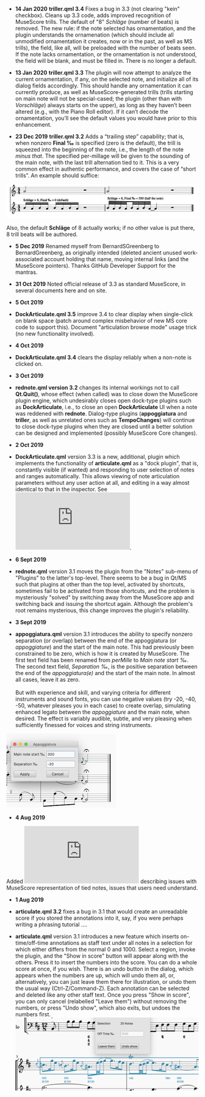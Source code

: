 
* **14 Jan 2020**
**triller.qml 3.4** Fixes a bug in 3.3 (not clearing "kein" checkbox).  Cleans up 3.3 code, adds improved recognition of MuseScore trills.  The default of "8" *Schläge* (number of beats) is removed.  The new rule: if the note selected has ornamentation, and the plugin understands the ornamenation (which should include all unmodified ornamentation it creates, now or in the past, as well as MS trills), the field, like all, will be preloaded with the number of beats seen.  If the note lacks ornamentation, or the ornamentation is not understood, the field will be blank, and must be filled in.  There is no longer a default.

* **13 Jan 2020**
**triller.qml 3.3** The plugin will now attempt to analyze the current ornamentation, if any, on the selected note, and initialize all of its dialog fields accordingly.  This should handle any ornamentation it can currently produce, as well as MuseScore-generated trills (trills starting on main note will not be special-cased; the plugin (other than with *Vorschläge*) always starts on the upper), as long as they haven’t been altered (e.g., with the Piano Roll editor). If it can’t decode the ornamentation, you’ll see the default values you would have prior to this enhancement.

* **23 Dec 2019**
**triller.qml 3.2** Adds a “trailing step” capability; that is, when nonzero **Final ‰** is specified (zero is the default), the trill is squeezed into the beginning of the note, i.e., the length of the note *minus that*.  The specified per-millage will be given to the sounding of the main note, with the last trill alternation tied to it.  This is a very common effect in authentic performance, and covers the case of “short trills”. An example should suffice:

![Trill final step example](TrillFinalStep.png)

Also, the default **Schläge** of 8 actually works; if no other value is put there, 8 trill beats will be authored.


* **5 Dec 2019**  Renamed myself from BernardSGreenberg to BernardGreenberg, as originally intended (deleted ancient unused work-associated account holding that name, moving internal links (and the MuseScore pointers). Thanks GitHub Developer Support for the mantras.

* **31 Oct 2019**  Noted official release of 3.3 as standard MuseScore, in several documents here and on site.

* **5 Oct 2019**
* **DockArticulate.qml 3.5** improve 3.4 to clear display when single-click on blank space (patch around complex misbehavior of new MS core code to support this).  Document "articulation browse mode" usage trick (no new functionality involved).

* **4 Oct 2019**
* **DockArticulate.qml 3.4** clears the display reliably when a non-note is clicked on.

* **3 Oct 2019**
* **rednote.qml version 3.2** changes its internal workings not to call **Qt.Quit()**, whose effect (when called) was to close down the MuseScore plugin engine, which undesirably closes open dock-type plugins such as **DockArticulate**, i.e., to close an open **DockArticulate** UI when a note was reddened with **rednote**.  Dialog-type plugins (**appoggiatura** and **triller**, as well as unrelated ones such as **TempoChanges**) will continue to close dock-type plugins when they are closed until a better solution can be designed and implemented (possibly MuseScore Core changes).

* **2 Oct 2019**
* **DockArticulate.qml** version 3.3 is a new, additional, plugin which implements the functionality of **articulate.qml** as a "dock plugin", that is, constantly visible (if wanted) and responding to user selection of notes and ranges automatically.  This allows viewing of note articulation parameters without any user action at all, and editing in a way almost identical to that in the inspector.  See ![DockArticulate.md](https://github.com/BernardSGreenberg/MuseScorePlugins/blob/master/DockArticulate.md).

* **6 Sept 2019**

* **rednote.qml** version 3.1 moves the plugin from the "Notes" sub-menu of "Plugins" to the latter's top-level.  There seems to be a bug in Qt/MS such that plugins at other than the top level, activated by shortcuts, sometimes fail to be activated from those shortcuts, and the problem is mysteriously "solved" by switching away from the MuseScore app and switching back and issuing the shortcut again.  Although the problem's root remains mysterious, this change improves the plugin's reliability.

* **3 Sept 2019**

* **appoggiatura.qml** version 3.1 introduces the ability to specify nonzero separation (or overlap) between the end of the appoggiatura (or *appoggiature*) and the start of the main note. This had previously been constrained to be zero, which is how it is created by MuseScore.  The first text field has been renamed from *perMille* to *Main note start ‰*.  The second text field, *Separation ‰*, is the positive separation between the end of the *appoggiatura(e)* and the start of the main note.  In almost all cases, leave it as zero. \
\
But with experience and skill, and varying criteria for different instruments and sound fonts, you can use negative values (try -20, -40, -50, whatever pleases you in each case) to create overlap, simulating enhanced legato between the *appoggiature* and the main note, when desired.  The effect is variably audible, subtle, and very pleasing when sufficiently finessed for voices and string instruments.

![Appoggiatura plugin with separation](AppoggWSep.png)


* **4 Aug 2019**

Added ![adjustTiedNotes.md](https://github.com/BernardSGreenberg/MuseScorePlugins/blob/master/adjustingTiedNotes.md) describing issues with MuseScore representation of tied notes, issues that users need understand.

* **1 Aug 2019**

* **articulate.qml 3.2** fixes a bug in 3.1 that would create an unreadable score if you stored the annotations into it, say, if you were perhaps writing a phrasing tutorial .... 

* **articulate.qml** version 3.1 introduces a new feature which inserts on-time/off-time annotations as staff text under all notes in a selection for which either differs from the normal 0 and 1000. Select a region, invoke the plugin, and the "Show in score" button will appear along with the others. Press it to insert the numbers into the score.  You can do a whole score at once, if you wish.  There is an undo button in the dialog, which appears when the numbers are up, which will undo them all, or, alternatively, you can just leave them there for illustration, or undo them the usual way (Ctrl-Z/Command-Z). Each annotation can be selected and deleted like any other staff text.  Once you press "Show in score", you can only cancel (relabelled "Leave them") without removing the numbers, or press "Undo show", which also exits, but undoes the numbers first.
![Note times in the score](inScoreShowTimes.png)
